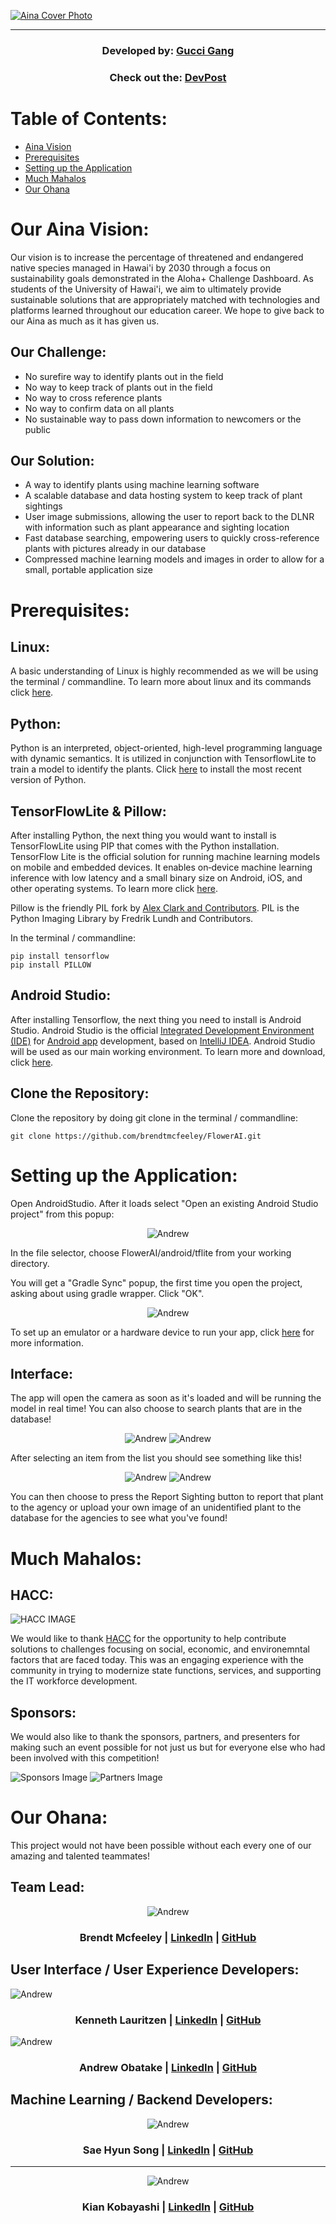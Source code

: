 <a href="https://github.com/brendtmcfeeley/FlowerAI/"><img src="ainaCoverImage.png" alt="Aina Cover Photo" /></a>

<hr>

<h3 align="center" id="developedbygucciganghttpsgithubcomsaehyunsgithelper">Developed by: <a href="https://github.com/saehyuns/GitHelper/">Gucci Gang</a></h3>
<h3 align="center" id="developedbygucciganghttpsgithubcomsaehyunsgithelper">Check out the: <a href="https://devpost.com/software/guccigang">DevPost</a></h3>

# Table of Contents:
* [Aina Vision](#our-aina-vision)
* [Prerequisites](#prerequisites)
* [Setting up the Application](#setting-up-the-application)
* [Much Mahalos](#much-mahalos)
* [Our Ohana](#our-ohana)

# Our Aina Vision:
Our vision is to increase the percentage of threatened and endangered native species managed in Hawai'i by 2030 through a focus on sustainability goals demonstrated in the Aloha+ Challenge Dashboard. As students of the University of Hawai'i, we aim to ultimately provide sustainable solutions that are appropriately matched with technologies and platforms learned throughout our education career. We hope to give back to our Aina as much as it has given us.

## Our Challenge:

* No surefire way to identify plants out in the field
* No way to keep track of plants out in the field
* No way to cross reference plants
* No way to confirm data on all plants
* No sustainable way to pass down information to newcomers or the public

## Our Solution:

* A way to identify plants using machine learning software
* A scalable database and data hosting system to keep track of plant sightings
* User image submissions, allowing the user to report back to the DLNR with information such as plant appearance and sighting location
* Fast database searching, empowering users to quickly cross-reference plants with pictures already in our database
* Compressed machine learning models and images in order to allow for a small, portable application size

# Prerequisites:

## Linux:
A basic understanding of Linux is highly recommended as we will be using the terminal / commandline. To learn more about linux and its commands click [here](https://maker.pro/linux/tutorial/basic-linux-commands-for-beginners).

## Python:
Python is an interpreted, object-oriented, high-level programming language with dynamic semantics. It is utilized in conjunction with TensorflowLite to train a model to identify the plants. Click [here](https://www.python.org/downloads/) to install the most recent version of Python.

## TensorFlowLite & Pillow:
After installing Python, the next thing you would want to install is TensorFlowLite using PIP that comes with the Python installation. TensorFlow Lite is the official solution for running machine learning models on mobile and embedded devices. It enables on‑device machine learning inference with low latency and a small binary size on Android, iOS, and other operating 
systems. To learn more click [here](https://www.tensorflow.org/lite/).

Pillow is the friendly PIL fork by [Alex Clark and Contributors](https://github.com/python-pillow/Pillow/graphs/contributors). PIL is the Python Imaging Library by Fredrik Lundh and Contributors.

In the terminal / commandline: 
```
pip install tensorflow
pip install PILLOW
```

## Android Studio:
After installing Tensorflow, the next thing you need to install is Android Studio. Android Studio is the official [Integrated Development Environment (IDE)](https://searchsoftwarequality.techtarget.com/definition/integrated-development-environment) for [Android app](https://en.wikipedia.org/wiki/Android_(operating_system)) development, based on [IntelliJ IDEA](https://www.jetbrains.com/idea/). Android Studio will be used as our main working environment. To learn more and download, click [here](https://developer.android.com/studio/).

## Clone the Repository:
Clone the repository by doing git clone in the terminal / commandline:
```
git clone https://github.com/brendtmcfeeley/FlowerAI.git
```

# Setting up the Application:
Open AndroidStudio. After it loads select "Open an existing Android Studio project" from this popup:

<p align="center">
  <img src="https://github.com/brendtmcfeeley/FlowerAI/blob/master/android1.png?raw=true" alt="Andrew"/>
</p>

In the file selector, choose FlowerAI/android/tflite from your working directory.

You will get a "Gradle Sync" popup, the first time you open the project, asking about using gradle wrapper. Click "OK".

<p align="center">
  <img src="https://github.com/brendtmcfeeley/FlowerAI/blob/master/android2.png?raw=true" alt="Andrew"/>
</p>

To set up an emulator or a hardware device to run your app, click [here](https://developer.android.com/studio/run/) for more information.

## Interface:

The app will open the camera as soon as it's loaded and will be running the model in real time! You can also choose to search plants that are in the database!

<p align="center">
  <img src="https://github.com/brendtmcfeeley/FlowerAI/blob/master/exImg3.jpg?raw=true" alt="Andrew"/>
  <img src="https://github.com/brendtmcfeeley/FlowerAI/blob/master/exImg2.jpg?raw=true" alt="Andrew"/>
</p>

After selecting an item from the list you should see something like this!

<p align="center">
  <img src="https://github.com/brendtmcfeeley/FlowerAI/blob/master/exImg1.jpg?raw=true" alt="Andrew"/>
  <img src="https://github.com/brendtmcfeeley/FlowerAI/blob/master/exImg4.jpg?raw=true" alt="Andrew"/>
</p>

You can then choose to press the Report Sighting button to report that plant to the agency or upload your own image of an unidentified plant to the database for the agencies to see what you've found!

# Much Mahalos:

## HACC:
![HACC IMAGE](http://hacc.hawaii.gov/wp-content/uploads/2017/08/HACC-with-Flag-final.png)

We would like to thank [HACC](http://hacc.hawaii.gov/) for the opportunity to help contribute solutions to challenges focusing on social, economic, and environemntal factors that are faced today. This was an engaging experience with the community in trying to modernize state functions, services, and supporting the IT workforce development.

## Sponsors:
We would also like to thank the sponsors, partners, and presenters for making such an event possible for not just us but for everyone else who had been involved with this competition!

![Sponsors Image](sponsorsImg.png)
![Partners Image](partnersImg.png)

# Our Ohana:
This project would not have been possible without each every one of our amazing and talented teammates!

## Team Lead:

<p align="center">
  <img src="https://github.com/brendtmcfeeley/FlowerAI/blob/master/brendt.png?raw=true" alt="Andrew"/>
</p>
<h3 align="center" id="brendtmcfeeleylinkedinhttpswwwlinkedincominbrendtmcfeeleygithubhttpsgithubcombrendtmcfeeley">Brendt Mcfeeley | <a href="https://www.linkedin.com/in/brendt-mcfeeley/">LinkedIn</a> | <a href="https://github.com/brendtmcfeeley">GitHub</a></h3>


## User Interface / User Experience Developers:

<p align="center" display="inline">
  <div display="inline">
    <img src="https://github.com/brendtmcfeeley/FlowerAI/blob/master/kenneth.jpeg?raw=true" alt="Andrew"/>
   <h3 align="center" id="kennethlauritzenlinkedinhttpslinkedincominkennethlauritzen49907216agithub">Kenneth Lauritzen | <a href="https://linkedin.com/in/kenneth-lauritzen-49907216a/">LinkedIn</a> | <a href="https://github.com/klauritz">GitHub</a>      </h3>
  </div>
  <div display="inline">
   <img src="https://github.com/brendtmcfeeley/FlowerAI/blob/master/andrew.jpeg?raw=true" alt="Andrew"/>
   <h3 align="center" id="andrewobatakelinkedinhttpswwwlinkedincominandrewobatake8a5232106githubhttpsgithubcomaobatake">Andrew Obatake | <a href="https://www.linkedin.com/in/andrew-obatake-8a5232106/">LinkedIn</a> | <a href="https://github.com/aobatake">GitHub</a>
    </h3>
  </div>
</p>

## Machine Learning / Backend Developers:


<p align="center">
  <img src="https://github.com/brendtmcfeeley/FlowerAI/blob/master/sae.jpeg?raw=true" alt="Andrew"/>
</p>
<h3 align="center" id="saehyunsonglinkedinhttpswwwlinkedincominsaehyunsonggithubhttpsgithubcomsaehyuns">Sae Hyun Song | <a href="https://www.linkedin.com/in/sae-hyun-song/">LinkedIn</a> | <a href="https://github.com/saehyuns">GitHub</a></h3>

<hr>

<p align="center">
  <img src="https://github.com/brendtmcfeeley/FlowerAI/blob/master/kian.jpeg?raw=true" alt="Andrew"/>
</p>
<h3 align="center" id="kiankobayashilinkedinhttpswwwlinkedincominkiankobayashigithubhttpsgithubcomkiankoba">Kian Kobayashi | <a href="https://www.linkedin.com/in/kiankobayashi/">LinkedIn</a> | <a href="https://github.com/kiankoba">GitHub</a></h3>
